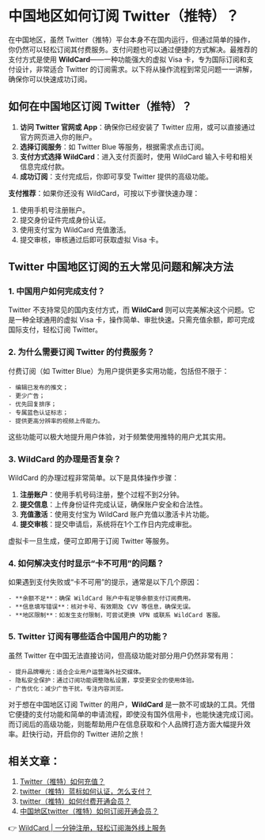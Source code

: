 # 中国地区如何订阅 Twitter（推特）？

在中国地区，虽然 Twitter（推特）平台本身不在国内运行，但通过简单的操作，你仍然可以轻松订阅其付费服务。支付问题也可以通过便捷的方式解决。最推荐的支付方式是使用 **WildCard**——一种功能强大的虚拟 Visa 卡，专为国际订阅和支付设计，非常适合 Twitter 的订阅需求。以下将从操作流程到常见问题一一讲解，确保你可以快速成功订阅。

## 如何在中国地区订阅 Twitter（推特）？

1. **访问 Twitter 官网或 App**：确保你已经安装了 Twitter 应用，或可以直接通过官方网页进入你的账户。
2. **选择订阅服务**：如 Twitter Blue 等服务，根据需求点击订阅。
3. **支付方式选择 WildCard**：进入支付页面时，使用 WildCard 输入卡号和相关信息完成付款。
4. **成功订阅**：支付完成后，你即可享受 Twitter 提供的高级功能。

**支付推荐**：如果你还没有 WildCard，可按以下步骤快速办理：

1. 使用手机号注册账户。
2. 提交身份证件完成身份认证。
3. 使用支付宝为 WildCard 充值激活。
4. 提交审核，审核通过后即可获取虚拟 Visa 卡。

## Twitter 中国地区订阅的五大常见问题和解决方法

### 1. 中国用户如何完成支付？

Twitter 不支持常见的国内支付方式，而 **WildCard** 则可以完美解决这个问题。它是一种全球通用的虚拟 Visa 卡，操作简单、审批快速。只需充值余额，即可完成国际支付，轻松订阅 Twitter。

### 2. 为什么需要订阅 Twitter 的付费服务？

付费订阅（如 Twitter Blue）为用户提供更多实用功能，包括但不限于：

    - 编辑已发布的推文；
    - 更少广告；
    - 优先回复排序；
    - 专属蓝色认证标志；
    - 提供更高分辨率的视频上传能力。

这些功能可以极大地提升用户体验，对于频繁使用推特的用户尤其实用。

### 3. WildCard 的办理是否复杂？

WildCard 的办理过程非常简单。以下是具体操作步骤：

1. **注册账户**：使用手机号码注册，整个过程不到2分钟。
2. **提交信息**：上传身份证件完成认证，确保账户安全和合法性。
3. **充值激活**：使用支付宝为 WildCard 账户充值以激活卡片功能。
4. **提交审核**：提交申请后，系统将在1个工作日内完成审批。

虚拟卡一旦生成，便可立即用于订阅 Twitter 等服务。

### 4. 如何解决支付时显示“卡不可用”的问题？

如果遇到支付失败或“卡不可用”的提示，通常是以下几个原因：

    - **余额不足**：确保 WildCard 账户中有足够余额支付订阅费用。
    - **信息填写错误**：核对卡号、有效期及 CVV 等信息，确保无误。
    - **地区限制**：如发生支付限制，可尝试更换 VPN 或联系 WildCard 客服。

### 5. Twitter 订阅有哪些适合中国用户的功能？

虽然 Twitter 在中国无法直接访问，但高级功能对部分用户仍然非常有用：

    - 提升品牌曝光：适合企业用户运营海外社交媒体。
    - 隐私安全保护：通过订阅功能调整隐私设置，享受更安全的使用体验。
    - 广告优化：减少广告干扰，专注内容浏览。

对于想在中国地区订阅 Twitter 的用户，**WildCard** 是一款不可或缺的工具。凭借它便捷的支付功能和简单的申请流程，即使没有国外信用卡，也能快速完成订阅。而订阅后的高级功能，则能帮助用户在信息获取和个人品牌打造方面大幅提升效率。赶快行动，开启你的 Twitter 进阶之旅！

## 相关文章：

1. [Twitter（推特）如何充值？](https://bbtdd.com/WildCard)
2. [twitter（推特）蓝标如何认证，怎么支付？](https://bbtdd.com/WildCard)
3. [twitter（推特）如何付费开通会员？](https://bbtdd.com/WildCard)
4. [中国地区twitter（推特）如何订阅开通会员？](https://bbtdd.com/WildCard)

👉 [WildCard | 一分钟注册，轻松订阅海外线上服务](https://bbtdd.com/WildCard)